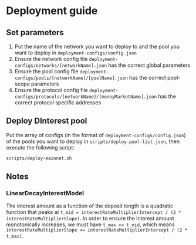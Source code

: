 # Deployment guide

## Set parameters

1. Put the name of the network you want to deploy to and the pool you want to deploy in `deployment-configs/config.json`
2. Ensure the network config file `deployment-configs/networks/[networkName].json` has the correct global parameters
3. Ensure the pool config file `deployment-configs/pools/[networkName]/[poolName].json` has the correct pool-scope parameters
4. Ensure the protocol config file `deployment-configs/protocols/[networkName]/[moneyMarketName].json` has the correct protocol specific addresses

## Deploy DInterest pool

Put the array of configs (in the format of `deployment-configs/config.json`) of the pools you want to deploy in `scripts/deploy-pool-list.json`, then execute the following script:

```bash
scripts/deploy-mainnet.sh
```

## Notes

### LinearDecayInterestModel

The interest amount as a function of the deposit length is a quadratic function that peaks at `t_mid = interestRateMultiplierIntercept / (2 * interestRateMultiplierSlope)`. In order to ensure the interest amount monotonically increases, we must have `t_max <= t_mid`, which means `interestRateMultiplierSlope <= interestRateMultiplierIntercept / (2 * t_max)`.
